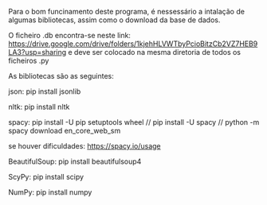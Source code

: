                                                                                            
Para o bom funcinamento deste programa, é nessessário a intalação de algumas bibliotecas, assim como o download da base de dados.

O ficheiro .db encontra-se neste link: https://drive.google.com/drive/folders/1kjehHLVWTbyPcioBitzCb2VZ7HEB9LA3?usp=sharing
e deve ser colocado na mesma diretoria de todos os ficheiros .py

As bibliotecas são as seguintes:

json: pip install jsonlib

nltk: pip install nltk

spacy: pip install -U pip setuptools wheel // pip install -U spacy // python -m spacy download en_core_web_sm

se houver dificuldades: https://spacy.io/usage

BeautifulSoup: pip install beautifulsoup4

ScyPy: pip install scipy

NumPy: pip install numpy





